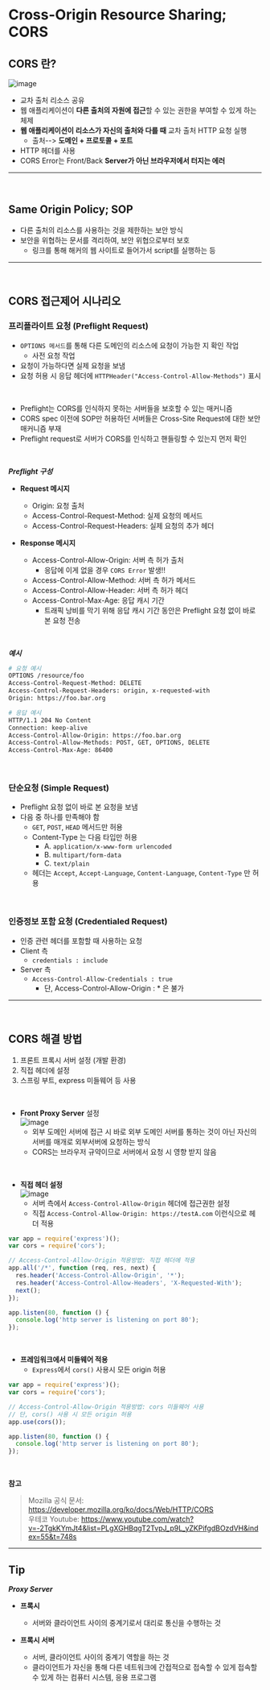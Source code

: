 # **Cross-Origin Resource Sharing; CORS**

## **CORS 란?**

![image](https://user-images.githubusercontent.com/60606025/152636103-f6ba7c1f-d4e6-4266-979d-cda769d36320.png)

- 교차 출처 리소스 공유
- 웹 애플리케이션이 **다른 출처의 자원에 접근**할 수 있는 권한을 부여할 수 있게 하는 체제
- **웹 애플리케이션이 리소스가 자신의 출처와 다를 때** 교차 출처 HTTP 요청 실행
  - 출처--> **도메인 + 프로토콜 + 포트**
- HTTP 헤더를 사용
- CORS Error는 Front/Back **Server가 아닌 브라우저에서 터지는 에러**

---

<br>

## **Same Origin Policy; SOP**

- 다른 출처의 리소스를 사용하는 것을 제한하는 보안 방식
- 보안을 위협하는 문서를 격리하여, 보안 위협으로부터 보호
  - 링크를 통해 해커의 웹 사이트로 들어가서 script를 실행하는 등

---

<br>

## **CORS 접근제어 시나리오**

### **프리플라이트 요청** (Preflight Request)

- `OPTIONS 메서드`를 통해 다른 도메인의 리소스에 요청이 가능한 지 확인 작업
  - 사전 요청 작업
- 요청이 가능하다면 실제 요청을 보냄
- 요청 허용 시 응답 헤더에 `HTTPHeader("Access-Control-Allow-Methods")` 표시

<br>

- Preflight는 CORS를 인식하지 못하는 서버들을 보호할 수 있는 매커니즘
- CORS spec 이전에 SOP만 허용하던 서버들은 Cross-Site Request에 대한 보안 매커니즘 부재
- Preflight request로 서버가 CORS를 인식하고 핸들링할 수 있는지 먼저 확인

<br>

**_Preflight 구성_**

- **Request 메시지**

  - Origin: 요청 출처
  - Access-Control-Request-Method: 실제 요청의 메서드
  - Access-Control-Request-Headers: 실제 요청의 추가 헤더

- **Response 메시지**
  - Access-Control-Allow-Origin: 서버 측 허가 출처
    - 응답에 이게 없을 경우 `CORS Error` 발생!!
  - Access-Control-Allow-Method: 서버 측 허가 메서드
  - Access-Control-Allow-Header: 서버 측 허가 헤더
  - Access-Control-Max-Age: 응답 캐시 기간
    - 트래픽 낭비를 막기 위해 응답 캐시 기간 동안은 Preflight 요청 없이 바로 본 요청 전송

<br>

**_예시_**

```sh
# 요청 예시
OPTIONS /resource/foo
Access-Control-Request-Method: DELETE
Access-Control-Request-Headers: origin, x-requested-with
Origin: https://foo.bar.org

# 응답 예시
HTTP/1.1 204 No Content
Connection: keep-alive
Access-Control-Allow-Origin: https://foo.bar.org
Access-Control-Allow-Methods: POST, GET, OPTIONS, DELETE
Access-Control-Max-Age: 86400
```

<br>

### **단순요청** (Simple Request)

- Preflight 요청 없이 바로 본 요청을 보냄
- 다음 중 하나를 만족해야 함
  - `GET`, `POST`, `HEAD` 메서드만 허용
  - Content-Type 는 다음 타입만 허용
    - A. `application/x-www-form urlencoded`
    - B. `multipart/form-data`
    - C. `text/plain`
  - 헤더는 `Accept`, `Accept-Language`, `Content-Language`, `Content-Type` 만 허용

<br>

### **인증정보 포함 요청** (Credentialed Request)

- 인증 관련 헤더를 포함할 때 사용하는 요청
- Client 측
  - `credentials : include`
- Server 측
  - `Access-Control-Allow-Credentials : true`
    - 단, Access-Control-Allow-Origin : \* 은 불가

---

<br>

## **CORS 해결 방법**

1. 프론트 프록시 서버 설정 (개발 환경)
2. 직접 헤더에 설정
3. 스프링 부트, express 미들웨어 등 사용

<br>

- **Front Proxy Server** 설정 <br>![image](https://user-images.githubusercontent.com/60606025/152639814-983c6942-6e3f-4f1c-af8d-7c7ea9759381.png)
  - 외부 도메인 서버에 접근 시 바로 외부 도메인 서버를 통하는 것이 아닌 자신의 서버를 매개로 외부서버에 요청하는 방식
  - CORS는 브라우저 규약이므로 서버에서 요청 시 영향 받지 않음

<br>

- **직접 헤더 설정** <br> ![image](https://user-images.githubusercontent.com/60606025/152639930-dcd4e834-08a8-43c6-93bd-bab978c7043b.png)
  - 서버 측에서 `Access-Control-Allow-Origin` 헤더에 접근권한 설정
  - 직접 `Access-Control-Allow-Origin: https://testA.com` 이런식으로 헤더 적용

```js
var app = require('express')();
var cors = require('cors');

// Access-Control-Allow-Origin 적용방법: 직접 헤더에 적용
app.all('/*', function (req, res, next) {
  res.header('Access-Control-Allow-Origin', '*');
  res.header('Access-Control-Allow-Headers', 'X-Requested-With');
  next();
});

app.listen(80, function () {
  console.log('http server is listening on port 80');
});
```

<br>

- **프레임워크에서 미들웨어 적용**
  - `Express`에서 `cors()` 사용시 모든 origin 허용

```js
var app = require('express')();
var cors = require('cors');

// Access-Control-Allow-Origin 적용방법: cors 미들웨어 사용
// 단, cors() 사용 시 모든 origin 허용
app.use(cors());

app.listen(80, function () {
  console.log('http server is listening on port 80');
});
```

<br>

**참고**

> Mozilla 공식 문서: https://developer.mozilla.org/ko/docs/Web/HTTP/CORS <br>
> 우테코 Youtube: https://www.youtube.com/watch?v=-2TgkKYmJt4&list=PLgXGHBqgT2TvpJ_p9L_yZKPifgdBOzdVH&index=55&t=748s

---

## Tip

**_Proxy Server_**
<br>

- **프록시**

  - 서버와 클라이언트 사이의 중계기로서 대리로 통신을 수행하는 것

- **프록시 서버**
  - 서버, 클라이언트 사이의 중계기 역할을 하는 것
  - 클라이언트가 자신을 통해 다른 네트워크에 간접적으로 접속할 수 있게 접속할 수 있게 하는 컴퓨터 시스템, 응용 프로그램
